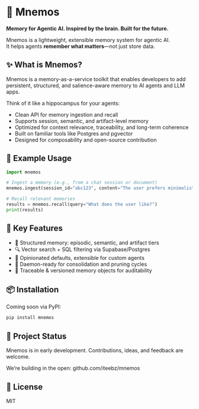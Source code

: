 # 🧠 Mnemos

**Memory for Agentic AI. Inspired by the brain. Built for the future.**

Mnemos is a lightweight, extensible memory system for agentic AI.  
It helps agents **remember what matters**—not just store data.

## ✨ What is Mnemos?

Mnemos is a memory-as-a-service toolkit that enables developers to add persistent, structured, and salience-aware memory to AI agents and LLM apps.

Think of it like a hippocampus for your agents:
- Clean API for memory ingestion and recall
- Supports session, semantic, and artifact-level memory
- Optimized for context relevance, traceability, and long-term coherence
- Built on familiar tools like Postgres and pgvector
- Designed for composability and open-source contribution

## 🧪 Example Usage

```python
import mnemos

# Ingest a memory (e.g., from a chat session or document)
mnemos.ingest(session_id="abc123", content="The user prefers minimalist interfaces.")

# Recall relevant memories
results = mnemos.recall(query="What does the user like?")
print(results)
```

## 🧱 Key Features
- 🧠 Structured memory: episodic, semantic, and artifact tiers
- 🔍 Vector search + SQL filtering via Supabase/Postgres
- 🧰 Opinionated defaults, extensible for custom agents
- 🔄 Daemon-ready for consolidation and pruning cycles
- 🧾 Traceable & versioned memory objects for auditability

## 📦 Installation

Coming soon via PyPI:
```bash
pip install mnemos
```

## 🌱 Project Status

Mnemos is in early development. Contributions, ideas, and feedback are welcome.

We’re building in the open: github.com/iteebz/mnemos

## 📜 License

MIT
